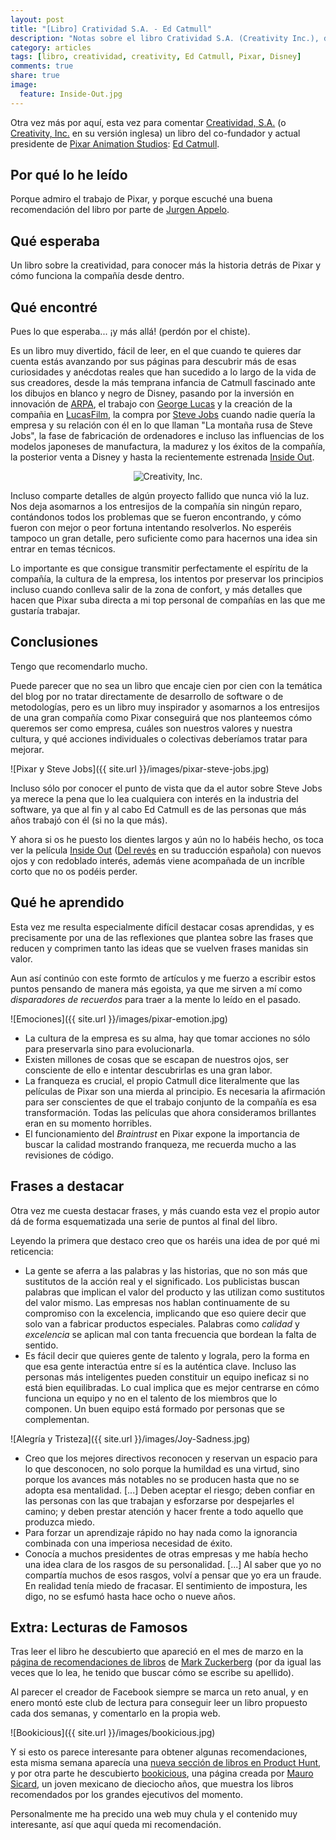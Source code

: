 ```yaml
---
layout: post
title: "[Libro] Cratividad S.A. - Ed Catmull"
description: "Notas sobre el libro Cratividad S.A. (Creativity Inc.), de Ed Catmull, un gran libro sobre el alma de Pixar"
category: articles
tags: [libro, creatividad, creativity, Ed Catmull, Pixar, Disney]
comments: true
share: true
image:
  feature: Inside-Out.jpg
---
```


Otra vez más por aquí, esta vez para comentar [Creatividad, S.A.](http://www.amazon.es/Creatividad-S-A-CONECTA-EDWIN-CATMULL/dp/8493914525) (o [Creativity, Inc.](http://www.amazon.com/Creativity-Inc-Overcoming-Unseen-Inspiration/dp/0812993012) en su versión inglesa) un libro del co-fundador y actual presidente de [Pixar Animation Studios](https://en.wikipedia.org/wiki/Pixar): [Ed Catmull](https://en.wikipedia.org/wiki/Edwin_Catmull).

## Por qué lo he leído

Porque admiro el trabajo de Pixar, y porque escuché una buena recomendación del libro por parte de [Jurgen Appelo](http://ocana.github.io/articles/Libro-Workout-Management-3-0/).

## Qué esperaba

Un libro sobre la creatividad, para conocer más la historia detrás de Pixar y cómo funciona la compañía desde dentro.

## Qué encontré

Pues lo que esperaba... ¡y más allá! (perdón por el chiste).

Es un libro muy divertido, fácil de leer, en el que cuando te quieres dar cuenta estás avanzando por sus páginas para descubrir más de esas curiosidades y anécdotas reales que han sucedido a lo largo de la vida de sus creadores, desde la más temprana infancia de Catmull fascinado ante los dibujos en blanco y negro de Disney, pasando por la inversión en innovación de [ARPA](https://en.wikipedia.org/wiki/DARPA), el trabajo con [George Lucas](https://en.wikipedia.org/wiki/George_Lucas) y la creación de la compañia en [LucasFilm](https://en.wikipedia.org/wiki/Lucasfilm), la compra por [Steve Jobs](https://en.wikipedia.org/wiki/Steve_Jobs) cuando nadie quería la empresa y su relación con él en lo que llaman "La montaña rusa de Steve Jobs", la fase de fabricación de ordenadores e incluso las influencias de los modelos japoneses de manufactura, la madurez y los éxitos de la compañía, la posterior venta a Disney y hasta la recientemente estrenada [Inside Out](https://en.wikipedia.org/wiki/Inside_Out_%282015_film%29).

<p align="center">
  <img src='{{ site.url }}/images/creativity.jpg' alt='Creativity, Inc.' />
</p>

Incluso comparte detalles de algún proyecto fallido que nunca vió la luz. Nos deja asomarnos a los entresijos de la compañía sin ningún reparo, contándonos todos los problemas que se fueron encontrando, y cómo fueron con mejor o peor fortuna intentando resolverlos. No esperéis tampoco un gran detalle, pero suficiente como para hacernos una idea sin entrar en temas técnicos.

Lo importante es que consigue transmitir perfectamente el espíritu de la compañía, la cultura de la empresa, los intentos por preservar los principios incluso cuando conlleva salir de la zona de confort, y más detalles que hacen que Pixar suba directa a mi top personal de compañías en las que me gustaría trabajar.

## Conclusiones

Tengo que recomendarlo mucho.

Puede parecer que no sea un libro que encaje cien por cien con la temática del blog por no tratar directamente de desarrollo de software o de metodologías, pero es un libro muy inspirador y asomarnos a los entresijos de una gran compañía como Pixar conseguirá que nos planteemos cómo queremos ser como empresa, cuáles son nuestros valores y nuestra cultura, y qué acciones individuales o colectivas deberíamos tratar para mejorar.

![Pixar y Steve Jobs]({{ site.url }}/images/pixar-steve-jobs.jpg)

Incluso sólo por conocer el punto de vista que da el autor sobre Steve Jobs ya merece la pena que lo lea cualquiera con interés en la industria del software, ya que al fin y al cabo Ed Catmull es de las personas que más años trabajó con él (si no la que más).

Y ahora si os he puesto los dientes largos y aún no lo habéis hecho, os toca ver la película [Inside Out](https://en.wikipedia.org/wiki/Inside_Out_%282015_film%29) ([Del revés](https://es.wikipedia.org/wiki/Inside_Out_%28pel%C3%ADcula_de_2015%29) en su traducción española) con nuevos ojos y con redoblado interés, además viene acompañada de un incríble corto que no os podéis perder.

## Qué he aprendido

Esta vez me resulta especialmente difícil destacar cosas aprendidas, y es precisamente por una de las reflexiones que plantea sobre las frases que reducen y comprimen tanto las ideas que se vuelven frases manidas sin valor.

Aun así continúo con este formto de artículos y me fuerzo a escribir estos puntos pensando de manera más egoista, ya que me sirven a mí como *disparadores de recuerdos* para traer a la mente lo leído en el pasado.

![Emociones]({{ site.url }}/images/pixar-emotion.jpg)

* La cultura de la empresa es su alma, hay que tomar acciones no sólo para preservarla sino para evolucionarla.
* Existen millones de cosas que se escapan de nuestros ojos, ser consciente de ello e intentar descubrirlas es una gran labor.
* La franqueza es crucial, el propio Catmull dice literalmente que las películas de Pixar son una mierda al principio. Es necesaria la afirmación para ser conscientes de que el trabajo conjunto de la compañía es esa transformación. Todas las películas que ahora consideramos brillantes eran en su momento horribles.
* El funcionamiento del *Braintrust* en Pixar expone la importancia de buscar la calidad mostrando franqueza, me recuerda mucho a las revisiones de código.

## Frases a destacar

Otra vez me cuesta destacar frases, y más cuando esta vez el propio autor dá de forma esquematizada una serie de puntos al final del libro.

Leyendo la primera que destaco creo que os haréis una idea de por qué mi reticencia:

* La gente se aferra a las palabras y las historias, que no son más que sustitutos de la acción real y el significado. Los publicistas buscan palabras que implican el valor del producto y las utilizan como sustitutos del valor mismo. Las empresas nos hablan continuamente de su compromiso con la excelencia, implicando que eso quiere decir que solo van a fabricar productos especiales. Palabras como *calidad* y *excelencia* se aplican mal con tanta frecuencia que bordean la falta de sentido.
* Es fácil decir que quieres gente de talento y lograla, pero la forma en que esa gente interactúa entre sí es la auténtica clave. Incluso las personas más inteligentes pueden constituir un equipo ineficaz si no está bien equilibradas. Lo cual implica que es mejor centrarse en cómo funciona un equipo y no en el talento de los miembros que lo componen. Un buen equipo está formado por personas que se complementan.

![Alegría y Tristeza]({{ site.url }}/images/Joy-Sadness.jpg)

* Creo que los mejores directivos reconocen y reservan un espacio para lo que desconocen, no solo porque la humildad es una virtud, sino porque los avances más notables no se producen hasta que no se adopta esa mentalidad. [...] Deben aceptar el riesgo; deben confiar en las personas con las que trabajan y esforzarse por despejarles el camino; y deben prestar atención y hacer frente a todo aquello que produzca miedo.
* Para forzar un aprendizaje rápido no hay nada como la ignorancia combinada con una imperiosa necesidad de éxito.
* Conocía a muchos presidentes de otras empresas y me había hecho una idea clara de los rasgos de su personalidad. [...] Al saber que yo no compartía muchos de esos rasgos, volví a pensar que yo era un fraude. En realidad tenía miedo de fracasar. El sentimiento de impostura, les digo, no se esfumó hasta hace ocho o nueve años.

## Extra: Lecturas de Famosos

Tras leer el libro he descubierto que apareció en el mes de marzo en la [página de recomendaciones de libros](https://www.facebook.com/ayearofbooks) de [Mark Zuckerberg](https://en.wikipedia.org/wiki/Mark_Zuckerberg) (por da igual las veces que lo lea, he tenido que buscar cómo se escribe su apellido).

Al parecer el creador de Facebook siempre se marca un reto anual, y en enero montó este club de lectura para conseguir leer un libro propuesto cada dos semanas, y comentarlo en la propia web.

![Bookicious]({{ site.url }}/images/bookicious.jpg)

Y si esto os parece interesante para obtener algunas recomendaciones, esta misma semana aparecía una [nueva sección de libros en Product Hunt](http://www.producthunt.com/books), y por otra parte he descubierto [bookicious](http://www.bookicious.com/collections/), una página creada por [Mauro Sicard](https://twitter.com/maurosicard), un joven mexicano de dieciocho años, que muestra los libros recomendados por los grandes ejecutivos del momento.

Personalmente me ha precido una web muy chula y el contenido muy interesante, así que aquí queda mi recomendación.
